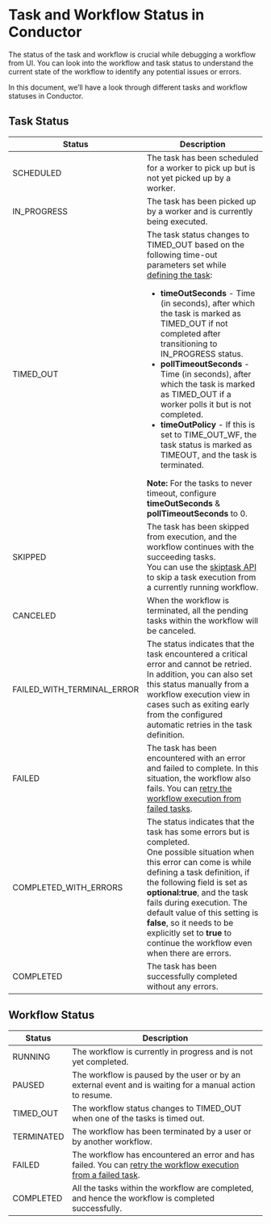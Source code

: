 # Task and Workflow Status in Conductor 

The status of the task and workflow is crucial while debugging a workflow from UI. You can look into the workflow and task status to understand the current state of the workflow to identify any potential issues or errors.

In this document, we’ll have a look through different tasks and workflow statuses in Conductor.

## Task Status

| Status | Description |
| --------------------------------- | --------------------------------- |
| SCHEDULED | The task has been scheduled for a worker to pick up but is not yet picked up by a worker. |
| IN_PROGRESS | The task has been picked up by a worker and is currently being executed. | 
| TIMED_OUT | The task status changes to TIMED_OUT based on the following time-out parameters set while [defining the task](https://orkes.io/content/reference-docs/api/metadata/creating-task-definitions):<ul><li>**timeOutSeconds** - Time (in seconds), after which the task is marked as TIMED_OUT if not completed after transitioning to IN_PROGRESS status.</li><li>**pollTimeoutSeconds** - Time (in seconds), after which the task is marked as TIMED_OUT if a worker polls it but is not completed.</li><li>**timeOutPolicy** - If this is set to TIME_OUT_WF, the task status is marked as TIMEOUT, and the task is terminated.</li></ul> **Note:** For the tasks to never timeout, configure **timeOutSeconds** & **pollTimeoutSeconds** to 0.|
| SKIPPED | The task has been skipped from execution, and the workflow continues with the succeeding tasks. <br/>You can use the [skiptask API](https://orkes.io/content/reference-docs/api/workflow/skip-task-from-workflow) to skip a task execution from a currently running workflow. |
| CANCELED | When the workflow is terminated, all the pending tasks within the workflow will be canceled. |
| FAILED_WITH_TERMINAL_ERROR | The status indicates that the task encountered a critical error and cannot be retried. <br/>In addition, you can also set this status manually from a workflow execution view in cases such as exiting early from the configured automatic retries in the task definition. |
| FAILED | The task has been encountered with an error and failed to complete. In this situation, the workflow also fails. You can [retry the workflow execution from failed tasks](https://orkes.io/content/developer-guides/debugging-workflows#recovering-from-failures). |
| COMPLETED_WITH_ERRORS | The status indicates that the task has some errors but is completed. <br/> One possible situation when this error can come is while defining a task definition, if the following field is set as **optional:true**, and the task fails during execution. The default value of this setting is **false**, so it needs to be explicitly set to **true** to continue the workflow even when there are errors. |
| COMPLETED | The task has been successfully completed without any errors. | 

## Workflow Status

| Status | Description |
| --------------------------------- | --------------------------------- |
| RUNNING | The workflow is currently in progress and is not yet completed. |
| PAUSED | The workflow is paused by the user or by an external event and is waiting for a manual action to resume. |
| TIMED_OUT | The workflow status changes to TIMED_OUT when one of the tasks is timed out. |
| TERMINATED | The workflow has been terminated by a user or by another workflow. |
| FAILED | The workflow has encountered an error and has failed. You can [retry the workflow execution from a failed task](https://orkes.io/content/developer-guides/debugging-workflows#recovering-from-failures). |
| COMPLETED | All the tasks within the workflow are completed, and hence the workflow is completed successfully. |